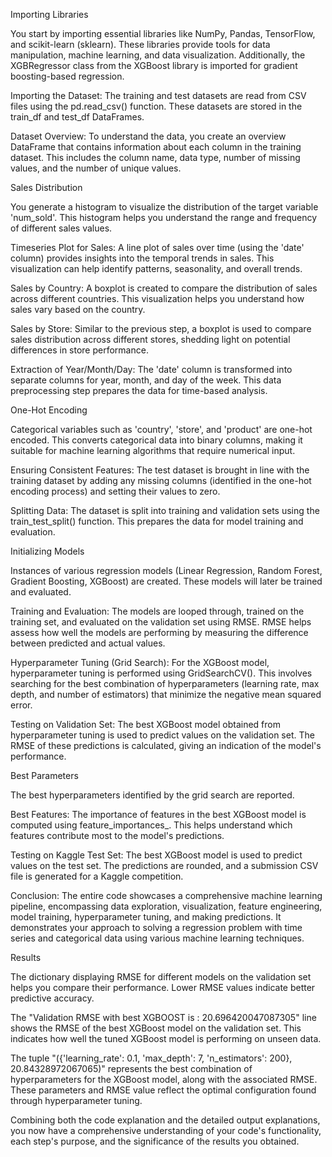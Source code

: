 Importing Libraries 

You start by importing essential libraries like NumPy, Pandas, TensorFlow, and scikit-learn (sklearn). These libraries provide tools for data manipulation, machine learning, and data visualization. Additionally, the XGBRegressor class from the XGBoost library is imported for gradient boosting-based regression.

Importing the Dataset: The training and test datasets are read from CSV files using the pd.read_csv() function. These datasets are stored in the train_df and test_df DataFrames.

Dataset Overview: To understand the data, you create an overview DataFrame that contains information about each column in the training dataset. This includes the column name, data type, number of missing values, and the number of unique values.

Sales Distribution

You generate a histogram to visualize the distribution of the target variable 'num_sold'. This histogram helps you understand the range and frequency of different sales values.

Timeseries Plot for Sales: A line plot of sales over time (using the 'date' column) provides insights into the temporal trends in sales. This visualization can help identify patterns, seasonality, and overall trends.

Sales by Country: A boxplot is created to compare the distribution of sales across different countries. This visualization helps you understand how sales vary based on the country.

Sales by Store: Similar to the previous step, a boxplot is used to compare sales distribution across different stores, shedding light on potential differences in store performance.

Extraction of Year/Month/Day: The 'date' column is transformed into separate columns for year, month, and day of the week. This data preprocessing step prepares the data for time-based analysis.

One-Hot Encoding 

Categorical variables such as 'country', 'store', and 'product' are one-hot encoded. This converts categorical data into binary columns, making it suitable for machine learning algorithms that require numerical input.

Ensuring Consistent Features: The test dataset is brought in line with the training dataset by adding any missing columns (identified in the one-hot encoding process) and setting their values to zero.

Splitting Data: The dataset is split into training and validation sets using the train_test_split() function. This prepares the data for model training and evaluation.

Initializing Models

Instances of various regression models (Linear Regression, Random Forest, Gradient Boosting, XGBoost) are created. These models will later be trained and evaluated.

Training and Evaluation: The models are looped through, trained on the training set, and evaluated on the validation set using RMSE. RMSE helps assess how well the models are performing by measuring the difference between predicted and actual values.

Hyperparameter Tuning (Grid Search): For the XGBoost model, hyperparameter tuning is performed using GridSearchCV(). This involves searching for the best combination of hyperparameters (learning rate, max depth, and number of estimators) that minimize the negative mean squared error.

Testing on Validation Set: The best XGBoost model obtained from hyperparameter tuning is used to predict values on the validation set. The RMSE of these predictions is calculated, giving an indication of the model's performance.

Best Parameters 

The best hyperparameters identified by the grid search are reported.

Best Features: The importance of features in the best XGBoost model is computed using feature_importances_. This helps understand which features contribute most to the model's predictions.

Testing on Kaggle Test Set: The best XGBoost model is used to predict values on the test set. The predictions are rounded, and a submission CSV file is generated for a Kaggle competition.

Conclusion: The entire code showcases a comprehensive machine learning pipeline, encompassing data exploration, visualization, feature engineering, model training, hyperparameter tuning, and making predictions. It demonstrates your approach to solving a regression problem with time series and categorical data using various machine learning techniques.

Results

The dictionary displaying RMSE for different models on the validation set helps you compare their performance. Lower RMSE values indicate better predictive accuracy.

The "Validation RMSE with best XGBOOST is : 20.696420047087305" line shows the RMSE of the best XGBoost model on the validation set. This indicates how well the tuned XGBoost model is performing on unseen data.

The tuple "({'learning_rate': 0.1, 'max_depth': 7, 'n_estimators': 200}, 20.84328972067065)" represents the best combination of hyperparameters for the XGBoost model, along with the associated RMSE. These parameters and RMSE value reflect the optimal configuration found through hyperparameter tuning.

Combining both the code explanation and the detailed output explanations, you now have a comprehensive understanding of your code's functionality, each step's purpose, and the significance of the results you obtained.

